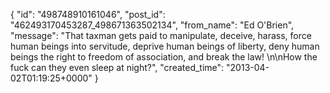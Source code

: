  {
   "id": "498748910161046",
   "post_id": "462493170453287_498671363502134",
   "from_name": "Ed O'Brien",
   "message": "That taxman gets paid to manipulate, deceive, harass, force human beings into servitude, deprive human beings of liberty, deny human beings the right to freedom of association, and break the law!  \n\nHow the fuck can they even sleep at night?",
   "created_time": "2013-04-02T01:19:25+0000"
 }
